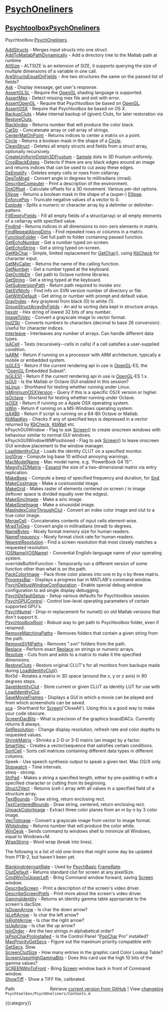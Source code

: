 # [PsychOneliners](PsychOneliners)
## [Psychtoolbox](Psychtoolbox)[PsychOneliners](PsychOneliners)

Psychtoolbox:[PsychOneliners](PsychOneliners).  
  
  
  [AddStructs](AddStructs)              - Merges input structs into one struct.  
  [AddToMatlabPathDynamically](AddToMatlabPathDynamically) - Add a directory tree to the Matlab path at runtime  
  [AltSize](AltSize)                 - ALTSIZE is an extension of SIZE, it supports querying the size of multiple dimensions of a variable in one call.  
  [AreStructsEqualOnFields](AreStructsEqualOnFields) - Are two structures the same on the passed list of fields?  
  [Ask](Ask)                     - Display message, get user's response.  
  [AssertGLSL](AssertGLSL)              - Require the [OpenGL](OpenGL) shading language is supported.  
  [AssertMex](AssertMex)               - Detect missing mex file and exit with error.  
  [AssertOpenGL](AssertOpenGL)            - Require that Psychtoolbox be based on [OpenGL](OpenGL).  
  [AssertOSX](AssertOSX)               - Require that Psychtoolbox be based on OS X.  
  [BackupCluts](BackupCluts)             - Make internal backup of (given) Cluts, for later restoration via [RestoreCluts](RestoreCluts).  
  [BlackIndex](BlackIndex)              - Returns number that will produce the color black.  
  [CatStr](CatStr)                  - Concatenate array or cell array of strings.  
  [CenterMatOnPoint](CenterMatOnPoint)        - Returns indices to center a matrix on a point.  
  [Circle](Circle)                  - Returns a boolean mask in the shape of a [Circle](Circle).  
  [CleanStruct](CleanStruct)             - Deletes all empty structs and fields from a struct array, optionally recursively.  
  [CreateUniformDotsIn3DFrustum](CreateUniformDotsIn3DFrustum) - [Sample](Sample) dots in 3D frustum uniformly.  
  [CropBlackEdges](CropBlackEdges)          - Detects if there are any black edges around an image and returns indices that can be used to cut away these edges.  
  [DeEmptify](DeEmptify)               - Deletes empty cells or rows from cellarray.  
  [DegToMrad](DegToMrad)               - Convert angle in degrees to milliradians (mrad).  
  [DescribeComputer](DescribeComputer)        - Print a description of the environment.  
  [DotOffset](DotOffset)               - Calculate offsets for a 3D movement. Various per-dot options.  
  [Ellipse](Ellipse)                 - Returns a boolean mask in the shape of a (super-) [Ellipse](Ellipse).  
  [EnforcePos](EnforcePos)              - Truncate negative values of a vector to 0.  
  [Explode](Explode)                 - Splits a numeric or character array by a delimiter or delimiter-pattern.  
  [FillEmptyFields](FillEmptyFields)         - Fill all empty fields of a struct(array) or all empty elements of a cellarray with specified value.  
  [FindInd](FindInd)                 - Returns indices in all dimensions to non-zero elements in matrix.  
  [FindRepeatAlongDims](FindRepeatAlongDims)     - Find repeated rows or columns in a matrix.  
  [FunctionFolder](FunctionFolder)          - Get full path to folder containing passed function.  
  [GetEchoNumber](GetEchoNumber)           - Get a number typed on-screen.  
  [GetEchoString](GetEchoString)           - Get a string typed on-screen.  
  [GetKbChar](GetKbChar)               - Simple, limited replacement for [GetChar](GetChar)(), using [KbCheck](KbCheck) for character input.  
  [GetMyCaller](GetMyCaller)             - Returns the name of the calling function.  
  [GetNumber](GetNumber)               - Get a number typed at the keyboard.  
  [GetOctlibDir](GetOctlibDir)            - Get path to Octave runtime libraries.  
  [GetString](GetString)               - Get a string typed at the keyboard.  
  [GetSubversionPath](GetSubversionPath)       - Return path required to invoke snv.  
  [GetSVNInfo](GetSVNInfo)              - Find info on SVN version number of directory or file.  
  [GetWithDefault](GetWithDefault)          - Get string or number with prompt and default value.  
  [GrayIndex](GrayIndex)               - Any graylevel from black (0) to white (1).  
  [GroupStructArrayByFields](GroupStructArrayByFields) - An aid to sorting data kept in structure arrays.  
  [hexstr](hexstr)                  - Hex string of lowest 32 bits of any number.  
  [ImageToVec](ImageToVec)              - Convert a grayscale image to vector format.  
  [Ind2Str](Ind2Str)                 - Converts numbers to characters (decimal to base 26 conversion). Useful for character indices.  
  [Interleave](Interleave)              - Interleaves any number of arrays. Can handle different data types.  
  [IsACell](IsACell)                 - Tests (recursively--cells in cells) if a cell satisfies a user-supplied condition.  
  [IsARM](IsARM)                   - Return if running on a processor with ARM architecture, typically a mobile or embedded system.  
  [IsGLES](IsGLES)                  - Return if the current rendering api in use is [OpenGL](OpenGL)-ES, the "[OpenGL](OpenGL) Embedded Subset".  
  [IsGLES1](IsGLES1)                 - Return if the current rendering api in use is [OpenGL](OpenGL)-ES 1.x.  
  [IsGUI](IsGUI)                   - Is the Matlab or Octave GUI enabled in this session?  
  [IsLinux](IsLinux)                 - Shorthand for testing whether running under Linux.  
  [IsMinimumOSXVersion](IsMinimumOSXVersion)     - Query if this is a specific OS/X version or higher.  
  [IsOctave](IsOctave)                - Shortand for testing whether running under Octave.  
  [IsOSX](IsOSX)                   - Return if running on a Apple OSX operating system.  
  [IsWin](IsWin)                   - Return if running on a MS-Windows operating system.  
  [Is64Bit](Is64Bit)                 - Return if script is running on a 64-Bit Octave or Matlab.  
  [KbMapKey](KbMapKey)                - Checks if any of specified keys is depressed in a vector returned by [KbCheck](KbCheck), [KbWait](KbWait) etc.  
  kPsychGUIWindow         - Flag to ask [Screen](Screen)() to create onscreen windows with behaviour similar to normal GUI windows.  
  kPsychGUIWindowWMPositioned - Flag to ask [Screen](Screen)() to leave onscreen GUI window placement to the window manager.  
  [LoadIdentityClut](LoadIdentityClut)        - Loads the identity CLUT on a specified monitor.  
  [log10nw](log10nw)                 - Compute log base 10 without annoying warnings.  
  [MacModelName](MacModelName)            - Mac model name, e.g. 'PowerBook G4 15"'.  
  [Magnify2DMatrix](Magnify2DMatrix)         - [Expand](Expand) the size of a two-dimensional matrix via entry replication.  
  [MakeBeep](MakeBeep)                - Compute a beep of specified frequency and duration, for [Snd](Snd).  
  [MakeCosImage](MakeCosImage)            - Make a cosinusoidal image.  
  [MakeGrid](MakeGrid)                - Makes raster of elements centered on screen / in image (leftover space is divided equally over the edges).  
  [MakeSincImage](MakeSincImage)           - Make a sinc image.  
  [MakeSineImage](MakeSineImage)           - Make a sinusoidal image.  
  [MapIndexColorThroughClut](MapIndexColorThroughClut) - Convert an index color image and clut to a true color image.  
  [MergeCell](MergeCell)               - Concatenates contents of input cells element-wise.  
  [MradToDeg](MradToDeg)               - Convert angle in milliradians (mrad) to degrees.  
  [NameBytes](NameBytes)               - Nicely format memory size for human readers.  
  [NameFrequency](NameFrequency)           - Nicely format clock rate for human readers.  
  [NearestResolution](NearestResolution)       - Find a screen resolution that most closely matches a requested resolution.  
  [[OSName](OSName)][(OSName)]((OSName))                  - Convential English-language name of your operating system.  
  overrideBuiltInFunction - Temporarily run a different version of some function other than what is on the path.  
  [PackColorImage](PackColorImage)          - Pack three color planes into one m by n by three matrix.  
  [ProgressBar](ProgressBar)             - Displays a progress bar in MATLAB's command window.  
  [PsychDebugWindowConfiguration](PsychDebugWindowConfiguration) - Enable special debug window configuration to aid single display debugging.  
  [PsychDefaultSetup](PsychDefaultSetup)       - Setup various defaults for Psychtoolbox session.  
  [PsychGPUControl](PsychGPUControl)         - Control low-level operating parameters of certain supported GPU's.  
  [PsychNumel](PsychNumel)              - Drop-in replacement for numel() on old Matlab versions that don't support it.  
  [PsychtoolboxRoot](PsychtoolboxRoot)        - Robust way to get path to Psychtoolbox folder, even if renamed.  
  [RemoveMatchingPaths](RemoveMatchingPaths)     - Removes folders that contain a given string from the path.  
  [RemoveSVNPaths](RemoveSVNPaths)          - Removes ".svn" folders from the path.  
  [Replace](Replace)                 - Perform exact [Replace](Replace) on strings or numeric arrays.  
  [Resolute](Resolute)                - Cuts from and adds to a matrix to make it the specified dimensions.  
  [RestoreCluts](RestoreCluts)            - Restore original CLUT's for all monitors from backups made during [LoadIdentityClut](LoadIdentityClut)().  
  Rot3d                   - Rotates a matrix in 3D space (around the x, y or z axis) in 90 degrees steps.  
  [SaveIdentityClut](SaveIdentityClut)        - Store current or given CLUT as identity LUT for use with [LoadIdentityClut](LoadIdentityClut).  
  [SaveMovieFrames](SaveMovieFrames)         - Displays a GUI in which a movie can be played and from which screenshots can be saved.  
  [sca](sca)                     - Shorthand for [Screen](Screen)('CloseAll').  Using this is a good way to make your code obscure.  
  [ScreenDacBits](ScreenDacBits)           - What is precision of the graphics boardDACs. Currently returns 8 always.  
  [SetResolution](SetResolution)           - Change display resolution, refresh rate and color depths to requested values.  
  [ShrinkMatrix](ShrinkMatrix)            - Shrinks a 2-D or 3-D matrix (an image) by a factor.  
  [SmartVec](SmartVec)                - Creates a vector/sequence that satisfies certain conditions.  
  [SortCell](SortCell)                - Sorts cell matrices containing different data types in different columns.  
  Speek                   - Use speech synthesis output to speak a given text. Mac OS/X only.  
  [Stopwatch](Stopwatch)               - Time intervals.  
  streq                   - strcmp.  
  [StrPad](StrPad)                  - Makes a string a specified length, either by pre-padding it with a specified character or cutting from its beginning.  
  [Struct2Vect](Struct2Vect)             - Returns (cell-) array with all values in a specified field of a structure array.  
  [TextBounds](TextBounds)              - Draw string, return enclosing rect.  
  [TextCenteredBounds](TextCenteredBounds)      - Draw string, centered, return enclosing rect.  
  [UnpackColorImage](UnpackColorImage)        - Extract three color planes from an m by n by 3 color image.  
  [VecToImage](VecToImage)              - Convert a grayscale image from vector to image format.  
  [WhiteIndex](WhiteIndex)              - Returns number that will produce the color white.  
  [WinDesk](WinDesk)                 - Sends command to windows shell to minimize all Windows, equal to Windows+M.  
  [WrapString](WrapString)              - Word wrap (break into lines).  
  
  
The following is a list of old one-liners that might some day be updated  
from PTB-2, but haven't been yet.  
  
  [BlankingInterruptRate](BlankingInterruptRate) - Used by [PsychBasic](PsychBasic) [FrameRate](FrameRate).  
  [ClutDefault](ClutDefault)           - Returns standard clut for screen at any pixelSize.  
  [CmdWinToUpperLeft](CmdWinToUpperLeft)     - Bring Command window forward, saving [Screen](Screen) window.  
  [DescribeScreen](DescribeScreen)        - Print a description of the screen's video driver.  
  [DescribeScreenPrefs](DescribeScreenPrefs)   - Print more about the screen's video driver.  
  [GammaIdentity](GammaIdentity)         - Returns an identity gamma table appropriate to the screen's dacSize.  
  [IsDownArrow](IsDownArrow)           - Is char the down arrow?  
  [IsLeftArrow](IsLeftArrow)           - Is char the left arrow?  
  [IsRightArrow](IsRightArrow)          - Is char the right arrow?  
  [IsUpArrow](IsUpArrow)             - Is char the up arrow?  
  [IsInOrder](IsInOrder)             - Are the two strings in alphabetical order?  
  [IsPopCharProInstalled](IsPopCharProInstalled) - Is the Control Panel "[PopChar](PopChar) Pro" installed?  
  [MaxPriorityGetSecs](MaxPriorityGetSecs)    - Figure out the maximum priority compatible with [GetSecs](GetSecs). Slow.  
  [ScreenClutSize](ScreenClutSize)        - How many entries in the graphic card Color Lookup Table?  
  [ScreenUsesHighGammaBits](ScreenUsesHighGammaBits) - Does this card use the high 10 bits of the gamma values?  
  [SCREENWinToFront](SCREENWinToFront)      - Bring [Screen](Screen) window back in front of Command window.  
  [ShowTiff](ShowTiff)              - Show a TIFF file, calibrated.  




<div class="code_header" style="text-align:right;">
  <span style="float:left;">Path&nbsp;&nbsp;</span> <span class="counter">Retrieve <a href=
  "https://raw.github.com/Psychtoolbox-3/Psychtoolbox-3/beta/Psychtoolbox/PsychOneliners/Contents.m">current version from GitHub</a> | View <a href=
  "https://github.com/Psychtoolbox-3/Psychtoolbox-3/commits/beta/Psychtoolbox/PsychOneliners/Contents.m">changelog</a></span>
</div>
<div class="code">
  <code>Psychtoolbox/PsychOneliners/Contents.m</code>
</div>

{{category}}